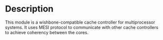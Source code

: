 # Description

This module is a wishbone-compatible cache controller for multiprocessor systems. It uses MESI protocol to communicate with other cache controllers to achieve coherency between the cores.
